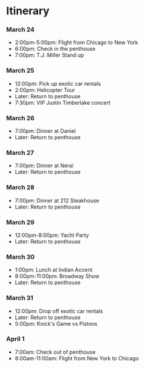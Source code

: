 # Itinerary


### March 24

* 2:00pm-5:00pm: Flight from Chicago to New York
* 6:00pm: Check in the penthouse
* 7:00pm: T.J. Miller Stand up

### March 25

* 12:00pm: Pick up exotic car rentals
* 2:00pm: Helicopter Tour
* Later: Return to penthouse
* 7:30pm: VIP Justin Timberlake concert

### March 26

* 7:00pm: Dinner at Daniel
* Later: Return to penthouse

### March 27

* 7:00pm: Dinner at Nerai
* Later: Return to penthouse

### March 28

* 7:00pm: Dinner at 212 Steakhouse
* Later: Return to penthouse

### March 29

* 12:00pm-8:00pm: Yacht Party
* Later: Return to penthouse

### March 30

* 1:00pm: Lunch at Indian Accent
* 8:00pm-11:00pm: Broadway Show
* Later: Return to penthouse

### March 31

* 12:00pm: Drop off exotic car rentals
* Later: Return to penthouse
* 5:00pm: Knick's Game vs Pistons

### April 1

* 7:00am: Check out of penthouse
* 8:00am-11:00am: Flight from New York to Chicago
